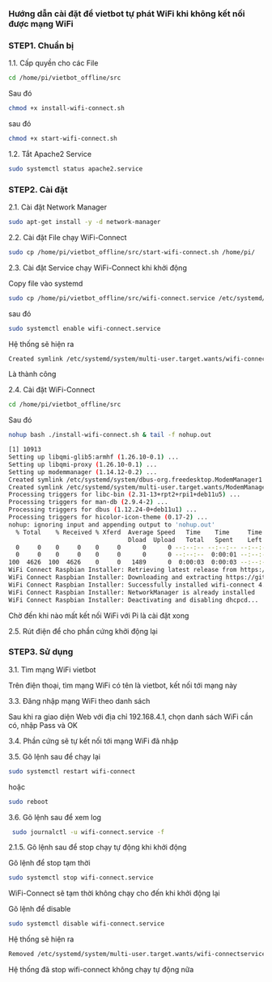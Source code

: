 ### Hướng dẫn cài đặt để vietbot tự phát WiFi khi không kết nối được mạng WiFi

### STEP1. Chuẩn bị

1.1. Cấp quyền cho các File

```sh
cd /home/pi/vietbot_offline/src
```
Sau đó

```sh
chmod +x install-wifi-connect.sh
```
sau đó

```sh
chmod +x start-wifi-connect.sh

```
1.2. Tắt Apache2 Service

```sh
sudo systemctl status apache2.service 
```

### STEP2.  Cài đặt 
2.1. Cài đặt Network Manager

```sh
sudo apt-get install -y -d network-manager
```
2.2. Cài đặt File chạy WiFi-Connect
```sh
sudo cp /home/pi/vietbot_offline/src/start-wifi-connect.sh /home/pi/
```
2.3. Cài đặt Service chạy WiFi-Connect khi khởi động

Copy file vào systemd
```sh
sudo cp /home/pi/vietbot_offline/src/wifi-connect.service /etc/systemd/system/wifi-connect.service
```
sau đó

```sh
sudo systemctl enable wifi-connect.service
```
Hệ thống sẽ hiện ra

```sh
Created symlink /etc/systemd/system/multi-user.target.wants/wifi-connect.service → /etc/systemd/system/wifi-connect.service.
```
Là thành công

2.4. Cài đặt WiFi-Connect

```sh
cd /home/pi/vietbot_offline/src
```
Sau đó

```sh
nohup bash ./install-wifi-connect.sh & tail -f nohup.out
```


```sh
[1] 10913
Setting up libqmi-glib5:armhf (1.26.10-0.1) ...
Setting up libqmi-proxy (1.26.10-0.1) ...
Setting up modemmanager (1.14.12-0.2) ...
Created symlink /etc/systemd/system/dbus-org.freedesktop.ModemManager1.service → /lib/systemd/system/ModemManager.service.
Created symlink /etc/systemd/system/multi-user.target.wants/ModemManager.service → /lib/systemd/system/ModemManager.service.
Processing triggers for libc-bin (2.31-13+rpt2+rpi1+deb11u5) ...
Processing triggers for man-db (2.9.4-2) ...
Processing triggers for dbus (1.12.24-0+deb11u1) ...
Processing triggers for hicolor-icon-theme (0.17-2) ...
nohup: ignoring input and appending output to 'nohup.out'
  % Total    % Received % Xferd  Average Speed   Time    Time     Time  Current
                                 Dload  Upload   Total   Spent    Left  Speed
  0     0    0     0    0     0      0      0 --:--:-- --:--:-- --:--:--     0
  0     0    0     0    0     0      0      0 --:--:--  0:00:01 --:--:--     0
100  4626  100  4626    0     0   1489      0  0:00:03  0:00:03 --:--:--  6763
WiFi Connect Raspbian Installer: Retrieving latest release from https://api.github.com/repos/balena-os/wifi-connect/releases/45509064...
WiFi Connect Raspbian Installer: Downloading and extracting https://github.com/balena-os/wifi-connect/releases/download/v4.4.6/wifi-connect-v4.4.6-linux-rpi.tar.gz...
WiFi Connect Raspbian Installer: Successfully installed wifi-connect 4.4.6
WiFi Connect Raspbian Installer: NetworkManager is already installed
WiFi Connect Raspbian Installer: Deactivating and disabling dhcpcd...
```
Chờ đến khi nào mất kết nối WiFi với Pi là cài đặt xong

2.5. Rút điện để cho phần cứng khởi động lại

### STEP3.  Sử dụng

3.1. Tìm mạng WiFi vietbot

Trên điện thoại, tìm mạng WiFi có tên là vietbot, kết nối tới mạng này

3.3. Đăng nhập mạng WiFi theo danh sách 

Sau khi ra giao diện Web với địa chỉ 192.168.4.1, chọn danh sách WiFi cần có, nhập Pass và OK

3.4. Phần cứng sẽ tự kết nối tới mạng WiFi đã nhập

3.5. Gõ lệnh sau để chạy lại 

```sh
sudo systemctl restart wifi-connect
```
hoặc
```sh
sudo reboot
```
3.6. Gõ lệnh sau để xem log
```sh
 sudo journalctl -u wifi-connect.service -f
```
2.1.5. Gõ lệnh sau để stop chạy tự động khi khởi động

Gõ lệnh để stop tạm thời

```sh
sudo systemctl stop wifi-connect.service
```
WiFi-Connect sẽ tạm thời không chạy cho đến khi khởi động lại

Gõ lệnh để disable

```sh
sudo systemctl disable wifi-connect.service
```

Hệ thống sẽ hiện ra
```sh
Removed /etc/systemd/system/multi-user.target.wants/wifi-connectservice
```
Hệ thống đã stop wifi-connect không chạy tự động nữa
